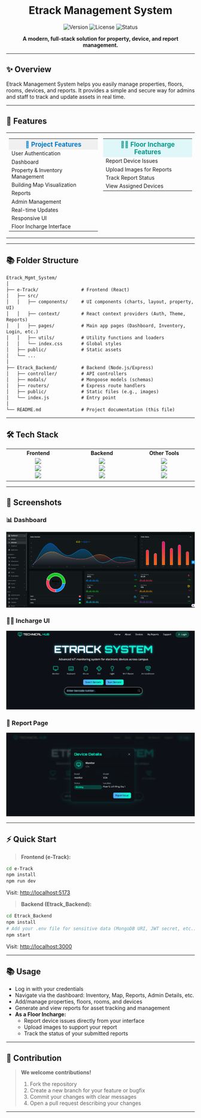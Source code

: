 <div align="center">

#  Etrack Management System

![Version](https://img.shields.io/badge/version-4.0-blue?style=flat-square)
![License](https://img.shields.io/badge/license-MIT-green?style=flat-square)
![Status](https://img.shields.io/badge/status-active-brightgreen?style=flat-square)

**A modern, full-stack solution for property, device, and report management.**

</div>

---

## ✨ Overview

Etrack Management System helps you easily manage properties, floors, rooms, devices, and reports. It provides a simple and secure way for admins and staff to track and update assets in real time.

---

## 🎯 Features

<div align="center">

<table><tr>
<td valign="top" width="50%">
  <table>
    <tr style="background-color:#f0f0f0;">
      <th style="font-size:1.2em; color:#007acc; font-weight:bold; text-align:center;">🚀 Project Features</th>
    </tr>
    <tr><td>User Authentication</td></tr>
    <tr><td>Dashboard</td></tr>
    <tr><td>Property & Inventory Management</td></tr>
    <tr><td>Building Map Visualization</td></tr>
    <tr><td>Reports</td></tr>
    <tr><td>Admin Management</td></tr>
    <tr><td>Real-time Updates</td></tr>
    <tr><td>Responsive UI</td></tr>
    <tr><td>Floor Incharge Interface</td></tr>
  </table>
</td>
<td valign="top" width="50%">
  <table>
    <tr style="background-color:#e0f7fa;">
      <th style="font-size:1.2em; color:#009688; font-weight:bold; text-align:center;">🧑‍🔧 Floor Incharge Features</th>
    </tr>
    <tr><td>Report Device Issues</td></tr>
    <tr><td>Upload Images for Reports</td></tr>
    <tr><td>Track Report Status</td></tr>
    <tr><td>View Assigned Devices</td></tr>
  </table>
</td>
</tr></table>

</div>

---




## 📚 Folder Structure

```text
Etrack_Mgmt_System/
│
├── e-Track/                # Frontend (React)
│   ├── src/
│   │   ├── components/     # UI components (charts, layout, property, UI)
│   │   ├── context/        # React context providers (Auth, Theme, Reports)
│   │   ├── pages/          # Main app pages (Dashboard, Inventory, Login, etc.)
│   │   ├── utils/          # Utility functions and loaders
│   │   └── index.css       # Global styles
│   ├── public/             # Static assets
│   └── ...
│
├── Etrack_Backend/         # Backend (Node.js/Express)
│   ├── controller/         # API controllers
│   ├── modals/             # Mongoose models (schemas)
│   ├── routers/            # Express route handlers
│   ├── public/             # Static files (e.g., images)
│   └── index.js            # Entry point
│
└── README.md               # Project documentation (this file)
```

---

## 🛠️ Tech Stack

<div align="center">

<table>
<tr>
<td align="center" width="200"><b>Frontend</b></td>
<td align="center" width="200"><b>Backend</b></td>
<td align="center" width="200"><b>Other Tools</b></td>
</tr>
<tr>
<td align="center">
  <img src="https://img.shields.io/badge/React-61DAFB?logo=react&logoColor=white&style=for-the-badge" /> <br>
  <img src="https://img.shields.io/badge/TailwindCSS-38B2AC?logo=tailwindcss&logoColor=white&style=for-the-badge" /> <br>
  <img src="https://img.shields.io/badge/Recharts-FF6384?logo=recharts&logoColor=white&style=for-the-badge" />
</td>
<td align="center">
  <img src="https://img.shields.io/badge/Node.js-339933?logo=node.js&logoColor=white&style=for-the-badge" /> <br>
  <img src="https://img.shields.io/badge/Express-000000?logo=express&logoColor=white&style=for-the-badge" /> <br>
  <img src="https://img.shields.io/badge/MongoDB-47A248?logo=mongodb&logoColor=white&style=for-the-badge" />
</td>
<td align="center">
  <img src="https://img.shields.io/badge/Socket.io-010101?logo=socket.io&logoColor=white&style=for-the-badge" /> <br>
  <img src="https://img.shields.io/badge/Vite-646CFF?logo=vite&logoColor=white&style=for-the-badge" /> <br>
  <img src="https://img.shields.io/badge/ESLint-4B32C3?logo=eslint&logoColor=white&style=for-the-badge" />
</td>
</tr>
</table>

</div>

---

## 📸 Screenshots

### 📊 Dashboard
<img src="frontend/src/data/dashboard.png" alt="Dashboard Screenshot" />

### 🧑‍🔧 Incharge UI
<img src="frontend/src/data/InchargeUi.png" alt="Incharge UI Screenshot" />

### 📝 Report Page
<img src="frontend/src/data/Report.png" alt="Report Screenshot" />

---

## ⚡ Quick Start

> **Frontend (e-Track):**
```sh
cd e-Track
npm install
npm run dev
```
Visit: [http://localhost:5173](http://localhost:5173)

> **Backend (Etrack_Backend):**
```sh
cd Etrack_Backend
npm install
# Add your .env file for sensitive data (MongoDB URI, JWT secret, etc.)
npm start
```
Visit: [http://localhost:3000](http://localhost:3000)

---

## 📚 Usage

- Log in with your credentials
- Navigate via the dashboard: Inventory, Map, Reports, Admin Details, etc.
- Add/manage properties, floors, rooms, and devices
- Generate and view reports for asset tracking and management
- **As a Floor Incharge:**
  - Report device issues directly from your interface
  - Upload images to support your report
  - Track the status of your submitted reports

---

## 🤝 Contribution

> **We welcome contributions!**
>
> 1. Fork the repository
> 2. Create a new branch for your feature or bugfix
> 3. Commit your changes with clear messages
> 4. Open a pull request describing your changes

---


